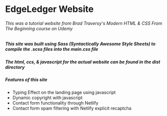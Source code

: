 # EdgeLedger Website

###### This was a tutorial website from Brad Traversy's Modern HTML & CSS From The Beginning course on Udemy

##### This site was built using Sass (Syntactically Awesome Style Sheets) to compile the .scss files into the main.css file
##### The html, ccs, & javascript for the actual website can be found in the dist directory

##### Features of this site
- Typing Effect on the landing page using javascript
- Dynamic copyright with javascript
- Contact form functionality through Netlify
- Contact form spam filtering with Netlify explicit recaptcha